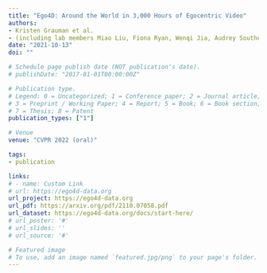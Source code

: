 ```yaml
---
title: "Ego4D: Around the World in 3,000 Hours of Egocentric Video"
authors:
- Kristen Grauman et al.
- (including lab members Miao Liu, Fiona Ryan, Wenqi Jia, Audrey Southerland, and James M. Rehg)
date: "2021-10-13"
doi: ""

# Schedule page publish date (NOT publication's date).
# publishDate: "2017-01-01T00:00:00Z"

# Publication type.
# Legend: 0 = Uncategorized; 1 = Conference paper; 2 = Journal article;
# 3 = Preprint / Working Paper; 4 = Report; 5 = Book; 6 = Book section;
# 7 = Thesis; 8 = Patent
publication_types: ["1"]

# Venue
venue: "CVPR 2022 (oral)"

tags:
- publication

links:
# - name: Custom Link
# url: https://ego4d-data.org
url_project: https://ego4d-data.org
url_pdf: https://arxiv.org/pdf/2110.07058.pdf
url_dataset: https://ego4d-data.org/docs/start-here/
# url_poster: '#'
# url_slides: ''
# url_source: '#'

# Featured image
# To use, add an image named `featured.jpg/png` to your page's folder. 
---
```

